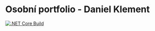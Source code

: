 # Osobní portfolio - Daniel Klement
[![.NET Core Build](https://github.com/musakai/Daniel-Klement---Personal-Portfolio/actions/workflows/build.yml/badge.svg)](https://github.com/musakai/Daniel-Klement---Personal-Portfolio/actions/workflows/build.yml)

